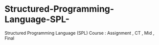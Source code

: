 # Structured-Programming-Language-SPL-
Structured Programming Language (SPL) Course : Assignment , CT , Mid , Final 
